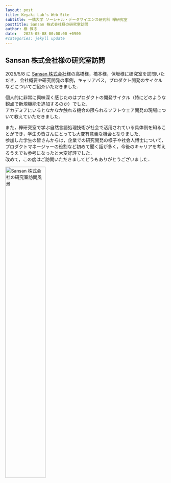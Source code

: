 ```yaml
---
layout: post
title: Keyaki Lab's Web Site
subtitle: 一橋大学 ソーシャル・データサイエンス研究科 欅研究室
posttitle: Sansan 株式会社様の研究室訪問
author: 欅 惇志
date:   2025-05-08 00:00:00 +0900
#categories: jekyll update
---
```

## Sansan 株式会社様の研究室訪問
2025/5/8 に <a href="https://jp.corp-sansan.com/" target="_blank" rel="noopener noreferrer">Sansan 株式会社</a>様の高橋様，橋本様，保坂様に研究室を訪問いただき，
会社概要や研究開発の事例，キャリアパス，プロダクト開発のサイクルなどについてご紹介いただきました．

個人的に非常に興味深く感じたのはプロダクトの開発サイクル（特にどのような観点で新規機能を追加するのか）でした．<br />
アカデミアにいるとなかなか触れる機会の限られるソフトウェア開発の現場について教えていただきました．

また，欅研究室で学ぶ自然言語処理技術が社会で活用されている具体例を知ることができ，学生の皆さんにとっても大変有意義な機会となりました．<br />
参加した学生の皆さんからは，企業での研究開発の様子や社会人博士について，プロダクトマネージャーの役割など初めて聞く話が多く，今後のキャリアを考えるうえでも参考になったと大変好評でした．<br />
改めて，この度はご訪問いただきましてどうもありがとうございました．

<img src="/keyaki-lab/assets/images/post/2025-05-08-sansan-visit.jpg"
     alt="Sansan 株式会社の研究室訪問風景"
     style="float: left; width: 50%; margin: 0 1em 1em 0;">
